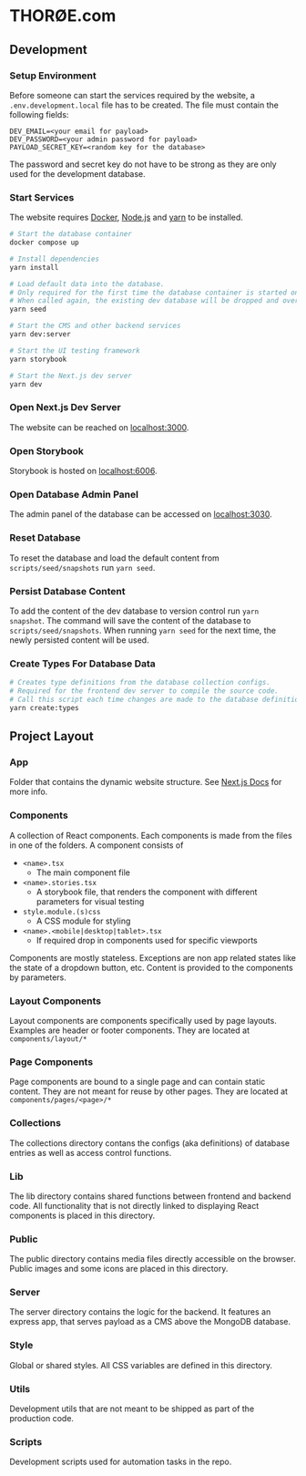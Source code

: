 # THORØE.com

## Development

### Setup Environment

Before someone can start the services required by the website, a `.env.development.local` file has to be created.
The file must contain the following fields:

```env
DEV_EMAIL=<your email for payload>
DEV_PASSWORD=<your admin password for payload>
PAYLOAD_SECRET_KEY=<random key for the database>
```

The password and secret key do not have to be strong as they are only used for the development database.

### Start Services

The website requires [Docker](https://www.docker.com), [Node.js](https://nodejs.org) and [yarn](https://yarnpkg.com) to be installed.

```sh
# Start the database container
docker compose up

# Install dependencies
yarn install

# Load default data into the database.
# Only required for the first time the database container is started on your local machine.
# When called again, the existing dev database will be dropped and overriden by the snapshot data.
yarn seed

# Start the CMS and other backend services
yarn dev:server

# Start the UI testing framework
yarn storybook

# Start the Next.js dev server
yarn dev
```

### Open Next.js Dev Server

The website can be reached on [localhost:3000](http://localhost:3000).

### Open Storybook

Storybook is hosted on [localhost:6006](http://localhost:6006).

### Open Database Admin Panel

The admin panel of the database can be accessed on [localhost:3030](http://localhost:3030/admin).

### Reset Database

To reset the database and load the default content from `scripts/seed/snapshots` run `yarn seed`.

### Persist Database Content

To add the content of the dev database to version control run `yarn snapshot`.
The command will save the content of the database to `scripts/seed/snapshots`.
When running `yarn seed` for the next time, the newly persisted content will be used.

### Create Types For Database Data

```sh
# Creates type definitions from the database collection configs.
# Required for the frontend dev server to compile the source code.
# Call this script each time changes are made to the database definitions.
yarn create:types
```

## Project Layout

### App

Folder that contains the dynamic website structure. See [Next.js Docs](https://beta.nextjs.org/docs/getting-started) for more info.

### Components

A collection of React components. Each components is made from the files in one of the folders.
A component consists of

- `<name>.tsx`
  - The main component file
- `<name>.stories.tsx`
  - A storybook file, that renders the component with different parameters for visual testing
- `style.module.(s)css`
  - A CSS module for styling
- `<name>.<mobile|desktop|tablet>.tsx`
  - If required drop in components used for specific viewports

Components are mostly stateless. Exceptions are non app related states like the state of a dropdown button, etc.
Content is provided to the components by parameters.

### Layout Components

Layout components are components specifically used by page layouts. Examples are header or footer components.
They are located at `components/layout/*`

### Page Components

Page components are bound to a single page and can contain static content. They are not meant for reuse by other pages.
They are located at `components/pages/<page>/*`

### Collections

The collections directory contans the configs (aka definitions) of database entries as well as access control functions.

### Lib

The lib directory contains shared functions between frontend and backend code. All functionality that is not directly linked to displaying
React components is placed in this directory.

### Public

The public directory contains media files directly accessible on the browser. Public images and some icons are placed in this
directory.

### Server

The server directory contains the logic for the backend. It features an express app, that serves payload as a CMS above the
MongoDB database.

### Style

Global or shared styles. All CSS variables are defined in this directory.

### Utils

Development utils that are not meant to be shipped as part of the production code.

### Scripts

Development scripts used for automation tasks in the repo.
